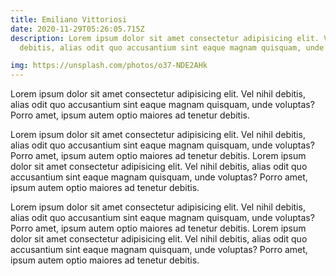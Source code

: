 ```yaml
---
title: Emiliano Vittoriosi
date: 2020-11-29T05:26:05.715Z
description: Lorem ipsum dolor sit amet consectetur adipisicing elit. Vel nihil
  debitis, alias odit quo accusantium sint eaque magnam quisquam, unde voluptas?

img: https://unsplash.com/photos/o37-NDE2AHk
---
```


Lorem ipsum dolor sit amet consectetur adipisicing elit. Vel nihil debitis, alias odit quo accusantium sint eaque magnam quisquam, unde voluptas? Porro amet, ipsum autem optio maiores ad tenetur debitis.

Lorem ipsum dolor sit amet consectetur adipisicing elit. Vel nihil debitis, alias odit quo accusantium sint eaque magnam quisquam, unde voluptas? Porro amet, ipsum autem optio maiores ad tenetur debitis. Lorem ipsum dolor sit amet consectetur adipisicing elit. Vel nihil debitis, alias odit quo accusantium sint eaque magnam quisquam, unde voluptas? Porro amet, ipsum autem optio maiores ad tenetur debitis.

Lorem ipsum dolor sit amet consectetur adipisicing elit. Vel nihil debitis, alias odit quo accusantium sint eaque magnam quisquam, unde voluptas? Porro amet, ipsum autem optio maiores ad tenetur debitis. Lorem ipsum dolor sit amet consectetur adipisicing elit. Vel nihil debitis, alias odit quo accusantium sint eaque magnam quisquam, unde voluptas? Porro amet, ipsum autem optio maiores ad tenetur debitis.

